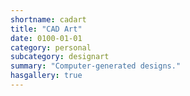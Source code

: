```yaml
---
shortname: cadart
title: "CAD Art"
date: 0100-01-01
category: personal
subcategory: designart
summary: "Computer-generated designs."
hasgallery: true
---
```

